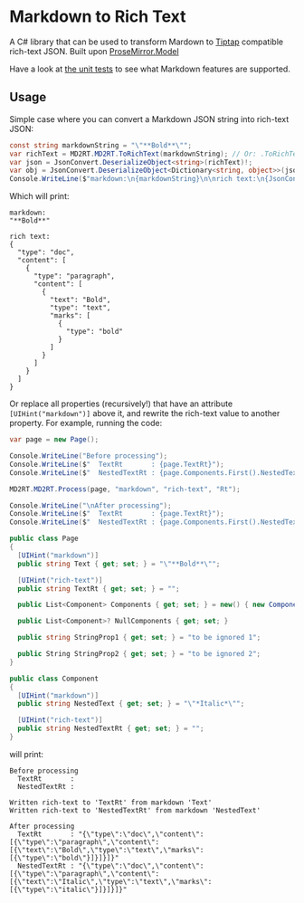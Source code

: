 # Markdown to Rich Text

A C# library that can be used to transform Mardown to [Tiptap](https://github.com/ueberdosis/tiptap)
compatible rich-text JSON. Built upon [ProseMirror.Model](https://github.com/Holoon/ProseMirror.Model)

Have a look at [the unit tests](https://github.com/bkiers/MD2RT/blob/master/MD2RT.Tests/MD2RTTests.cs) 
to see what Markdown features are supported.

## Usage

Simple case where you can convert a Markdown JSON string into rich-text JSON:

```csharp
const string markdownString = "\"**Bold**\"";
var richText = MD2RT.MD2RT.ToRichText(markdownString); // Or: .ToRichText("**bold**", isJsonString: false);
var json = JsonConvert.DeserializeObject<string>(richText)!;
var obj = JsonConvert.DeserializeObject<Dictionary<string, object>>(json);
Console.WriteLine($"markdown:\n{markdownString}\n\nrich text:\n{JsonConvert.SerializeObject(obj, Formatting.Indented)}");
```

Which will print:

```
markdown:
"**Bold**"

rich text:
{
  "type": "doc",
  "content": [
    {
      "type": "paragraph",
      "content": [
        {
          "text": "Bold",
          "type": "text",
          "marks": [
            {
              "type": "bold"
            }
          ]
        }
      ]
    }
  ]
}
```

Or replace all properties (recursively!) that have an attribute `[UIHint("markdown")]` above it, 
and rewrite the rich-text value to another property. For example, running the code:

```csharp
var page = new Page();

Console.WriteLine("Before processing");
Console.WriteLine($"  TextRt       : {page.TextRt}");
Console.WriteLine($"  NestedTextRt : {page.Components.First().NestedTextRt}\n");

MD2RT.MD2RT.Process(page, "markdown", "rich-text", "Rt");

Console.WriteLine("\nAfter processing");
Console.WriteLine($"  TextRt       : {page.TextRt}");
Console.WriteLine($"  NestedTextRt : {page.Components.First().NestedTextRt}");

public class Page
{
  [UIHint("markdown")]
  public string Text { get; set; } = "\"**Bold**\"";

  [UIHint("rich-text")]
  public string TextRt { get; set; } = "";

  public List<Component> Components { get; set; } = new() { new Component() };

  public List<Component>? NullComponents { get; set; }

  public string StringProp1 { get; set; } = "to be ignored 1";

  public String StringProp2 { get; set; } = "to be ignored 2";
}

public class Component
{
  [UIHint("markdown")]
  public string NestedText { get; set; } = "\"*Italic*\"";

  [UIHint("rich-text")]
  public string NestedTextRt { get; set; } = "";
}
```

will print:

```
Before processing
  TextRt       : 
  NestedTextRt : 

Written rich-text to 'TextRt' from markdown 'Text'
Written rich-text to 'NestedTextRt' from markdown 'NestedText'

After processing
  TextRt       : "{\"type\":\"doc\",\"content\":[{\"type\":\"paragraph\",\"content\":[{\"text\":\"Bold\",\"type\":\"text\",\"marks\":[{\"type\":\"bold\"}]}]}]}"
  NestedTextRt : "{\"type\":\"doc\",\"content\":[{\"type\":\"paragraph\",\"content\":[{\"text\":\"Italic\",\"type\":\"text\",\"marks\":[{\"type\":\"italic\"}]}]}]}"
```
